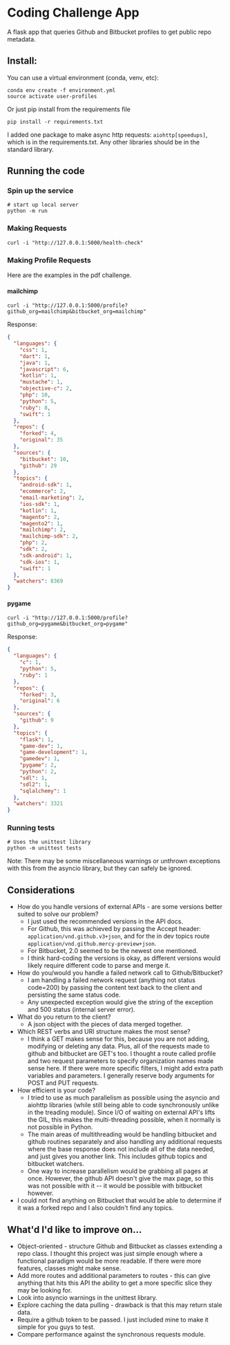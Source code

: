 # Coding Challenge App

A flask app that queries Github and Bitbucket profiles to get public repo metadata.

## Install:

You can use a virtual environment (conda, venv, etc):
```
conda env create -f environment.yml
source activate user-profiles
```

Or just pip install from the requirements file
``` 
pip install -r requirements.txt
```

I added one package to make async http requests: `aiohttp[speedups]`, which is in the requirements.txt. Any other 
libraries should be in the standard library.

## Running the code

### Spin up the service

```
# start up local server
python -m run 
```

### Making Requests

```
curl -i "http://127.0.0.1:5000/health-check"
```

### Making Profile Requests

Here are the examples in the pdf challenge.

#### mailchimp

```
curl -i "http://127.0.0.1:5000/profile?github_org=mailchimp&bitbucket_org=mailchimp"
```

Response:

```json
{
  "languages": {
    "css": 1,
    "dart": 1,
    "java": 1,
    "javascript": 6,
    "kotlin": 1,
    "mustache": 1,
    "objective-c": 2,
    "php": 10,
    "python": 5,
    "ruby": 8,
    "swift": 1
  },
  "repos": {
    "forked": 4,
    "original": 35
  },
  "sources": {
    "bitbucket": 10,
    "github": 29
  },
  "topics": {
    "android-sdk": 1,
    "ecommerce": 2,
    "email-marketing": 2,
    "ios-sdk": 1,
    "kotlin": 1,
    "magento": 2,
    "magento2": 1,
    "mailchimp": 2,
    "mailchimp-sdk": 2,
    "php": 2,
    "sdk": 2,
    "sdk-android": 1,
    "sdk-ios": 1,
    "swift": 1
  },
  "watchers": 8369
}
```

#### pygame

```
curl -i "http://127.0.0.1:5000/profile?github_org=pygame&bitbucket_org=pygame"
```

Response:

```json
{
  "languages": {
    "c": 1,
    "python": 5,
    "ruby": 1
  },
  "repos": {
    "forked": 3,
    "original": 6
  },
  "sources": {
    "github": 9
  },
  "topics": {
    "flask": 1,
    "game-dev": 1,
    "game-development": 1,
    "gamedev": 1,
    "pygame": 2,
    "python": 2,
    "sdl": 1,
    "sdl2": 1,
    "sqlalchemy": 1
  },
  "watchers": 3321
}
```

### Running tests

```
# Uses the unittest library
python -m unittest tests
```

Note: There may be some miscellaneous warnings or unthrown exceptions with this from the asyncio library, but they
can safely be ignored.

## Considerations

- How do you handle versions of external APIs - are some versions better suited to solve
our problem?
    - I just used the recommended versions in the API docs. 
    - For Github, this was achieved by passing the Accept header: 
    `application/vnd.github.v3+json`, and for the in dev topics route `application/vnd.github.mercy-preview+json`.
    - For Bitbucket, 2.0 seemed to be the newest one mentioned.
    - I think hard-coding the versions is okay, as different versions 
    would likely require different code to parse and merge it.
- How do you/would you handle a failed network call to Github/Bitbucket?
    - I am handling a failed network request (anything not status code=200) by passing the content text back to the 
    client and persisting the same status code.
    - Any unexpected exception would give the string of the exception and 500 status (internal server error).
- What do you return to the client?
    - A json object with the pieces of data merged together.
- Which REST verbs and URI structure makes the most sense?
    - I think a GET makes sense for this, because you are not adding, modifying or deleting any data. Plus, all of the 
    requests made to github and bitbucket are GET's too. I thought a route called profile and two request parameters 
    to specify organization names made sense here. If there were more specific filters, 
    I might add extra path variables and parameters. I generally 
    reserve body arguments for POST and PUT requests.
- How efficient is your code?
    - I tried to use as much parallelism as possible using the asyncio and aiohttp libraries (while still being able 
    to code synchronously unlike in the treading module). Since I/O of waiting on 
    external API's lifts the GIL, this makes the multi-threading possible, when it normally is not possible in Python. 
    - The main areas of multithreading would be handling bitbucket and github routines separately and also handling 
    any additional requests where the base response does not include all of the data needed, and just gives you another 
    link. This includes github topics and bitbucket watchers.
    - One way to increase parallelism would be grabbing all pages at once. However, the github API doesn't give the 
    max page, so this was not possible with it -- it would be possible with bitbucket however.
- I could not find anything on Bitbucket that would be able to determine if it was a forked repo and I also couldn't find any topics.

## What'd I'd like to improve on...

- Object-oriented - structure Github and Bitbucket as classes extending a repo class. I thought this project was just simple 
enough where a functional paradigm would be more readable. If there were more features, classes might make sense.
- Add more routes and additional parameters to routes - this can give anything that hits this API the ability to get a 
 more specific slice they may be looking for.
- Look into asyncio warnings in the unittest library.
- Explore caching the data pulling - drawback is that this may return stale data.
- Require a github token to be passed. I just included mine to make it simple for you guys to test.
- Compare performance against the synchronous requests module.
